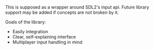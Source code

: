 
This is supposed as a wrapper around SDL2's input api. Future library support may be added if concepts are not broken by it.

Goals of the library:
* Easily integration
* Clear, self-explaining interface
* Multiplayer input handling in mind
